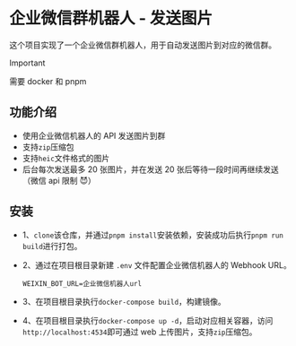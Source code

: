 # 企业微信群机器人 - 发送图片

这个项目实现了一个企业微信群机器人，用于自动发送图片到对应的微信群。

> [!IMPORTANT]
> 需要 docker 和 pnpm

## 功能介绍

- 使用企业微信机器人的 API 发送图片到群
- 支持`zip`压缩包
- 支持`heic`文件格式的图片
- 后台每次发送最多 20 张图片，并在发送 20 张后等待一段时间再继续发送（微信 api 限制 😈）

## 安装

- 1、`clone`该仓库，并通过`pnpm install`安装依赖，安装成功后执行`pnpm run build`进行打包。
- 2、通过在项目根目录新建 `.env` 文件配置企业微信机器人的 Webhook URL。

  ```
  WEIXIN_BOT_URL=企业微信机器人url
  ```

- 3、在项目根目录执行`docker-compose build`，构建镜像。
- 4、在项目根目录执行`docker-compose up -d`，启动对应相关容器，访问`http://localhost:4534`即可通过 web 上传图片，支持`zip`压缩包。
